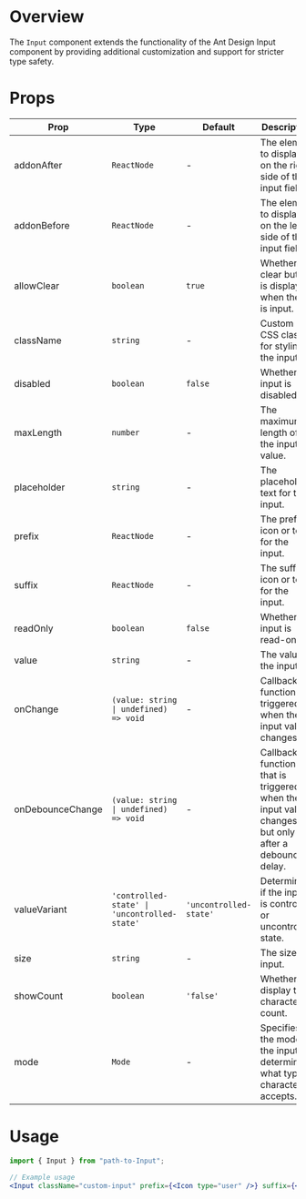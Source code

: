 # Overview

The `Input` component extends the functionality of the Ant Design Input component by providing additional customization and support for stricter type safety.

# Props

| Prop             | Type                                         | Default                | Description                                                                                        |
| ---------------- | -------------------------------------------- | ---------------------- | -------------------------------------------------------------------------------------------------- |
| addonAfter       | `ReactNode`                                  | -                      | The element to display on the right side of the input field.                                       |
| addonBefore      | `ReactNode`                                  | -                      | The element to display on the left side of the input field.                                        |
| allowClear       | `boolean`                                    | `true`                 | Whether a clear button is displayed when there is input.                                           |
| className        | `string`                                     | -                      | Custom CSS class for styling the input.                                                            |
| disabled         | `boolean`                                    | `false`                | Whether the input is disabled.                                                                     |
| maxLength        | `number`                                     | -                      | The maximum length of the input value.                                                             |
| placeholder      | `string`                                     | -                      | The placeholder text for the input.                                                                |
| prefix           | `ReactNode`                                  | -                      | The prefix icon or text for the input.                                                             |
| suffix           | `ReactNode`                                  | -                      | The suffix icon or text for the input.                                                             |
| readOnly         | `boolean`                                    | `false`                | Whether the input is read-only.                                                                    |
| value            | `string`                                     | -                      | The value of the input.                                                                            |
| onChange         | `(value: string \| undefined) => void`       | -                      | Callback function triggered when the input value changes.                                          |
| onDebounceChange | `(value: string \| undefined) => void`       | -                      | Callback function that is triggered when the input value changes, but only after a debounce delay. |
| valueVariant     | `'controlled-state' \| 'uncontrolled-state'` | `'uncontrolled-state'` | Determines if the input is controlled or uncontrolled state.                                       |
| size             | `string`                                     | -                      | The size of input.                                                                                 |
| showCount        | `boolean`                                    | `'false'`              | Whether to display the character count.                                                            |
| mode             | `Mode`                                       | -                      | Specifies the mode of the input, determining what type of characters it accepts.                   |

# Usage

```jsx
import { Input } from "path-to-Input";

// Example usage
<Input className="custom-input" prefix={<Icon type="user" />} suffix={<Icon type="search" />} allowClear disabled={false} maxLength={50} value="" onChange={(value) => console.log(value)} />;
```

